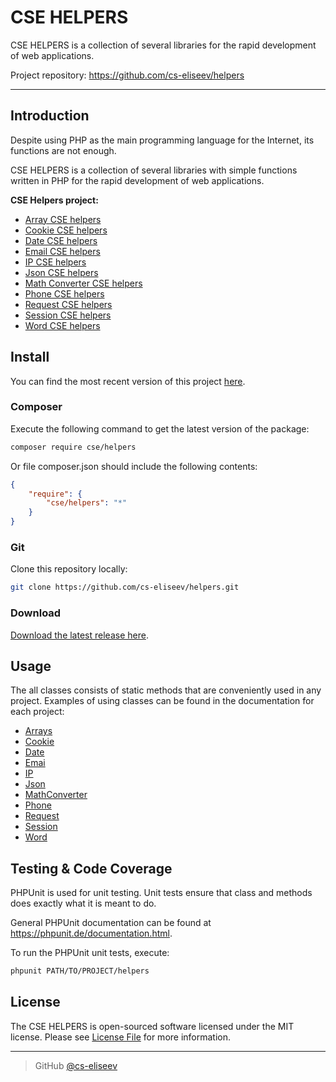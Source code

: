 CSE HELPERS
=======

CSE HELPERS is a collection of several libraries for the rapid development of web applications.

Project repository: https://github.com/cs-eliseev/helpers

***


## Introduction

Despite using PHP as the main programming language for the Internet, its functions are not enough.

CSE HELPERS is a collection of several libraries with simple functions written in PHP for the rapid development of web applications.

**CSE Helpers project:**
* [Array CSE helpers](https://github.com/cs-eliseev/helpers-arrays)
* [Cookie CSE helpers](https://github.com/cs-eliseev/helpers-cookie)
* [Date CSE helpers](https://github.com/cs-eliseev/helpers-date)
* [Email CSE helpers](https://github.com/cs-eliseev/helpers-email)
* [IP CSE helpers](https://github.com/cs-eliseev/helpers-ip)
* [Json CSE helpers](https://github.com/cs-eliseev/helpers-json)
* [Math Converter CSE helpers](https://github.com/cs-eliseev/helpers-math-converter)
* [Phone CSE helpers](https://github.com/cs-eliseev/helpers-phone)
* [Request CSE helpers](https://github.com/cs-eliseev/helpers-request)
* [Session CSE helpers](https://github.com/cs-eliseev/helpers-session)
* [Word CSE helpers](https://github.com/cs-eliseev/helpers-word)


## Install

You can find the most recent version of this project [here](https://github.com/cs-eliseev/helpers).

### Composer

Execute the following command to get the latest version of the package:
```bash
composer require cse/helpers
```

Or file composer.json should include the following contents:
```json
{
    "require": {
        "cse/helpers": "*"
    }
}
```

### Git

Clone this repository locally:
```bash
git clone https://github.com/cs-eliseev/helpers.git
```

### Download

[Download the latest release here](https://github.com/cs-eliseev/helpers/archive/master.zip).

## Usage

The all classes consists of static methods that are conveniently used in any project. 
Examples of using classes can be found in the documentation for each project:
* [Arrays](https://github.com/cs-eliseev/helpers-arrays)
* [Cookie](https://github.com/cs-eliseev/helpers-cookie)
* [Date](https://github.com/cs-eliseev/helpers-date)
* [Emai](https://github.com/cs-eliseev/helpers-email)
* [IP](https://github.com/cs-eliseev/helpers-ip)
* [Json](https://github.com/cs-eliseev/helpers-json)
* [MathConverter](https://github.com/cs-eliseev/helpers-math-converter)
* [Phone](https://github.com/cs-eliseev/helpers-phone)
* [Request](https://github.com/cs-eliseev/helpers-request)
* [Session](https://github.com/cs-eliseev/helpers-session)
* [Word](https://github.com/cs-eliseev/helpers-word)


## Testing & Code Coverage

PHPUnit is used for unit testing. Unit tests ensure that class and methods does exactly what it is meant to do.

General PHPUnit documentation can be found at https://phpunit.de/documentation.html.

To run the PHPUnit unit tests, execute:
```bash
phpunit PATH/TO/PROJECT/helpers
```


## License

The CSE HELPERS is open-sourced software licensed under the MIT license. Please see [License File]((https://github.com/cs-session/helpers/blob/master/LICENSE.md)) for more information.

---

> GitHub [@cs-eliseev](https://github.com/cs-eliseev)